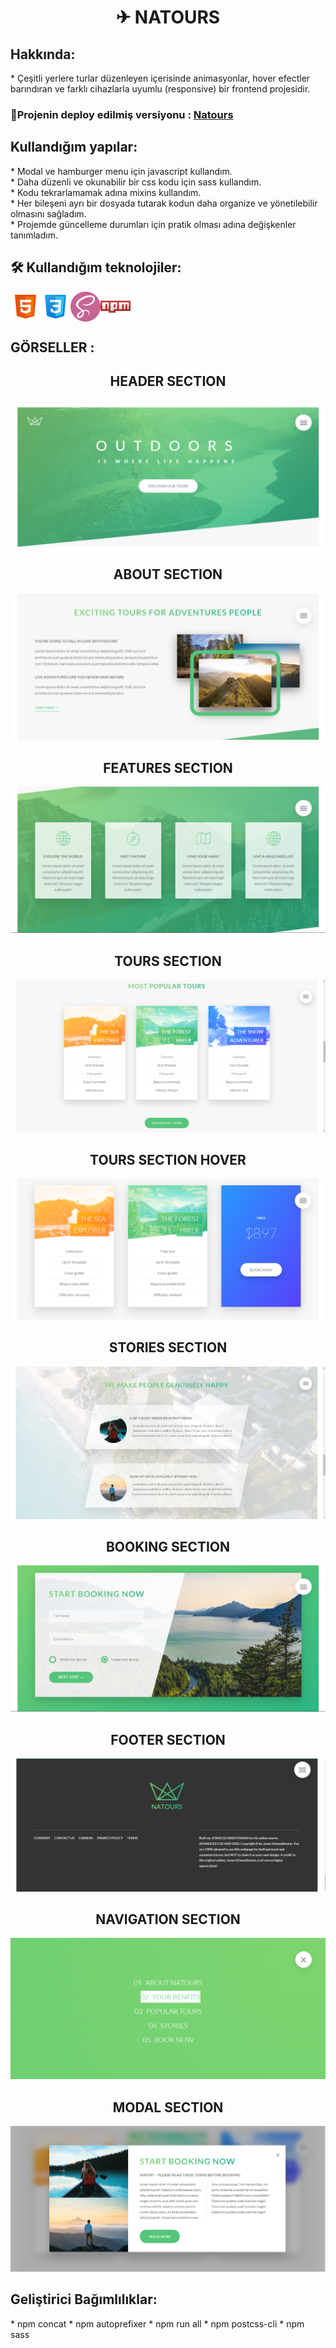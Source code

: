 <h1 align="center"> ✈ NATOURS </h1>
<!--Forkify-App i, The Complate Javascript Course - 'Jonas Schmedtmann' eşliğinde  oluşturdum.-->
<h2>Hakkında:</h2>
* Çeşitli yerlere turlar düzenleyen içerisinde animasyonlar, hover efectler barındıran ve farklı cihazlarla uyumlu (responsive) bir frontend projesidir.

<h3>🔴Projenin deploy edilmiş versiyonu : <a href="https://natours-site-project.netlify.app/">Natours</a></h3>
 
<h2> Kullandığım yapılar:</h2>
* Modal ve hamburger menu için javascript kullandım.<br>
* Daha düzenli ve okunabilir bir css kodu  için sass kullandım.<br>
* Kodu tekrarlamamak adına mixins kullandım.<br>
* Her bileşeni ayrı bir dosyada tutarak kodun daha organize ve yönetilebilir olmasını sağladım.<br>
* Projemde güncelleme durumları için pratik olması adına değişkenler tanımladım.

<h2> 🛠 Kullandığım teknolojiler:</h2>
<div style ="display:flex;">
<img src="./icon/html-icon.png"/
 ><img src="./icon/css-icon.png"/>
 <img src="./icon/sass-icon.png"/>
 <img src="./icon/npm-icon.png"/>
</div>

<h2> GÖRSELLER :</h2>
<h2 align="center">HEADER SECTION</h2>
<img src="readme-img/natours1.png"/>
<h2 align="center">ABOUT SECTION</h2>
<img src="readme-img/natours2.png"/>
<h2 align="center">FEATURES SECTION</h2>
<img src="readme-img/natours3.png"/>
<h2 align="center">TOURS SECTION</h2>
<img src="readme-img/natours4.png"/>
<h2 align="center">TOURS SECTION HOVER</h2>
<img src="readme-img/natours4_1.png"/>
<h2 align="center">STORIES SECTION</h2>
<img src="readme-img/natours5.png"/>
<h2 align="center">BOOKING SECTION</h2>
<img src="readme-img/natours6.png"/>
<h2 align="center">FOOTER SECTION</h2>
<img src="readme-img/natours7.png"/>
<h2 align="center">NAVIGATION SECTION</h2>
<img src="readme-img/natours8.png"/>
<h2 align="center">MODAL SECTION</h2>
<img src="readme-img/natours9.png"/>

<h2>Geliştirici Bağımlılıklar:</h2>
* npm concat
* npm autoprefixer 
* npm run all
* npm postcss-cli
* npm sass
